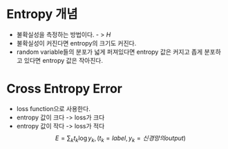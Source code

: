 # Entropy 개념
* 불확실성을 측정하는 방법이다. - > $H$
* 불확실성이 커진다면 entropy의 크기도 커진다.
* random variable들의 분포가 넓게 퍼져있다면 entropy 값은 커지고 좁게 분포하고 있다면 entropy 값은 작아진다.
# Cross Entropy Error
* loss function으로 사용한다.
* entropy 값이 크다 -> loss가 크다
* entropy 값이 작다 -> loss가 적다
$$E = \sum_{k} t_k \log{y_k}, (t_k = label, y_k = 신경망의 output)$$
</br>

